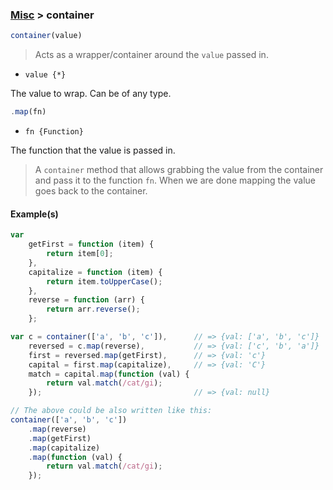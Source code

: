 ### [Misc](../) > container

```js
container(value)
```

> Acts as a wrapper/container around the `value` passed in.

- <code>value {\*}</code>

The value to wrap. Can be of any type.

```js
.map(fn)
```

- <code>fn {Function}</code>

The function that the value is passed in.

> A `container` method that allows grabbing the value from the container and pass it to the function `fn`. When we are done mapping the value goes back to the container.

#### Example(s)

```js
var
    getFirst = function (item) {
        return item[0];
    },
    capitalize = function (item) {
        return item.toUpperCase();
    },
    reverse = function (arr) {
        return arr.reverse();
    };

var c = container(['a', 'b', 'c']),      // => {val: ['a', 'b', 'c']}
    reversed = c.map(reverse),           // => {val: ['c', 'b', 'a']}
    first = reversed.map(getFirst),      // => {val: 'c'}
    capital = first.map(capitalize),     // => {val: 'C'}
    match = capital.map(function (val) {
        return val.match(/cat/gi);
    });                                  // => {val: null}

// The above could be also written like this:
container(['a', 'b', 'c'])
    .map(reverse)
    .map(getFirst)
    .map(capitalize)
    .map(function (val) {
        return val.match(/cat/gi);
    });
```

